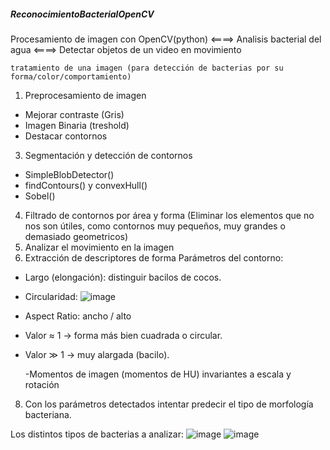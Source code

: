 ##### ReconocimientoBacterialOpenCV ##### 
Procesamiento de imagen con OpenCV(python) <====> Analisis bacterial del agua <====> Detectar objetos de un video en movimiento 

	tratamiento de una imagen (para detección de bacterias por su forma/color/comportamiento)

1) Preprocesamiento de imagen
   
 - Mejorar contraste (Gris)
 - Imagen Binaria (treshold)
 - Destacar contornos

3) Segmentación y detección de contornos

- SimpleBlobDetector()
- findContours() y convexHull()
- Sobel()

4) Filtrado de contornos por área y forma (Eliminar los elementos que no nos son útiles, como contornos muy pequeños, muy  grandes o demasiado geometricos)
5) Analizar el movimiento en la imagen
6) Extracción de descriptores de forma
Parámetros del contorno:
- Largo (elongación): distinguir bacilos de cocos.
- Circularidad: ![image](https://github.com/user-attachments/assets/f74b70f0-9397-4d1e-92f4-80815049c283)
- Aspect Ratio: ancho / alto
 - Valor ≈ 1 → forma más bien cuadrada o circular.
 - Valor ≫ 1 → muy alargada (bacilo).
    
    -Momentos de imagen (momentos de HU)
      invariantes a escala y rotación

8) Con los parámetros detectados intentar predecir el tipo de morfología bacteriana.


Los distintos tipos de bacterias a analizar:
![image](https://github.com/user-attachments/assets/a1fda4e6-919b-40c8-bb9e-990d8b97549f)
![image](https://github.com/user-attachments/assets/4399bb73-1eec-4ddf-8f69-ad2cab3c23ff)

